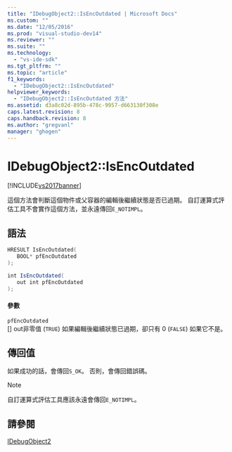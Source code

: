 ```yaml
---
title: "IDebugObject2::IsEncOutdated | Microsoft Docs"
ms.custom: ""
ms.date: "12/05/2016"
ms.prod: "visual-studio-dev14"
ms.reviewer: ""
ms.suite: ""
ms.technology: 
  - "vs-ide-sdk"
ms.tgt_pltfrm: ""
ms.topic: "article"
f1_keywords: 
  - "IDebugObject2::IsEncOutdated"
helpviewer_keywords: 
  - "IDebugObject2::IsEncOutdated 方法"
ms.assetid: d3a8c02d-895b-478c-9957-d663130f308e
caps.latest.revision: 8
caps.handback.revision: 8
ms.author: "gregvanl"
manager: "ghogen"
---
```

# IDebugObject2::IsEncOutdated
[!INCLUDE[vs2017banner](../../../code-quality/includes/vs2017banner.md)]

這個方法會判斷這個物件或父容器的編輯後繼續狀態是否已過期。  自訂運算式評估工具不會實作這個方法，並永遠傳回`E_NOTIMPL`。  
  
## 語法  
  
```cpp  
HRESULT IsEncOutdated(  
   BOOL* pfEncOutdated  
);  
```  
  
```c#  
int IsEncOutdated(  
   out int pfEncOutdated  
);  
```  
  
#### 參數  
 `pfEncOutdated`  
 \[\] out非零值 \(`TRUE`\) 如果編輯後繼續狀態已過期，卻只有 0 \(`FALSE`\) 如果它不是。  
  
## 傳回值  
 如果成功的話，會傳回`S_OK`。 否則，會傳回錯誤碼。  
  
> [!NOTE]
>  自訂運算式評估工具應該永遠會傳回`E_NOTIMPL`。  
  
## 請參閱  
 [IDebugObject2](../../../extensibility/debugger/reference/idebugobject2.md)
